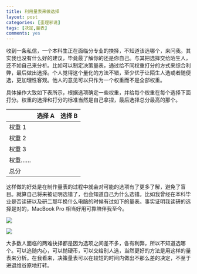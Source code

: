 ```yaml
---
title: 利用量表来做选择
layout: post
categories: [歪理邪说]
tags: [决定,量表]
comments: yes
---
```


收到一条私信，一个本科生正在面临分专业的抉择，不知道该选哪个，来问我。其实我也没有什么好的建议，毕竟最了解你的还是你自己。与其把选择交给陌生人，还不如自己来分析。比如可以制定决策量表，通过给不同权重打分的方式来综合利弊，最后做出选择。个人觉得这个量化的方法不错，至少优于让陌生人选或者随便选，更加理性客观。他人的意见可以只作为一个权重而不是全部权重。

具体操作大致如下表所示，根据选项确定一些权重，并给每个权重在每个选择下面打分。权重的选择和打分的标准当然是自己拿捏，最后选择总分最高的那个。

|   | 选择 A | 选择 B |
|-------|--------|---------|
| 权重 1  |   |   |
| 权重 2  |   |   |
| 权重 3  |   |   |
| 权重…… |   |   |
| 总分 |   |   |

这样做的好处是在制作量表的过程中就会对可能的选项有了更多了解，避免了盲目。就算自己将来被证明选错了，也会知道自己为什么选错。比如我曾经在本科毕业是否读研以及研二那年换什么电脑的时候有过如下的量表。事实证明我读研的选择是对的，MacBook Pro 相当好用可靠陪伴我至今。

![](http://7b1fc2.com1.z0.glb.clouddn.com/Screen%20Shot%202018-01-28%20at%2012.07.56.png)


![](http://7b1fc2.com1.z0.glb.clouddn.com/Screen%20Shot%202018-01-28%20at%2012.07.16.png)

大多数人面临的两难抉择都是因为选项之间差不多，各有利弊，所以不知道选哪个。可以追随内心，可以抛硬币，可以交给别人选，当然更好的方法是用这样的量表来分析。在我看来，决策量表可以在较短的时间内做出不那么差的决定，不至于进退维谷原地打转。